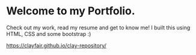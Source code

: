 # Welcome to my Portfolio.

Check out my work, read my resume and get to know me! I built this using HTML, CSS and some bootstrap :) 

https://clayfair.github.io/clay-repository/